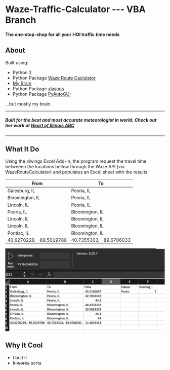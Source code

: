 # Waze-Traffic-Calculator --- VBA Branch
#### The one-stop-shop for all your HOI traffic time needs

## About

Built using:

- Python 3
- Python Package [Waze Route Caclulator](https://github.com/kovacsbalu/WazeRouteCalculator)
- [My Brain](https://github.com/jd2012)
- Python Package [xlwings](https://www.xlwings.org/)
- Python Package [PyAutoGUI](https://pyautogui.readthedocs.io/en/latest/)

...but mostly my brain.

---

##### Built for the best and most accurate meteorologist in world. Check out her work at [Heart of Illinois ABC](https://www.hoiabc.com/weather)

---

## What It Do

Using the xlwings Excel Add-in, the program request the travel time betweeen the locations bellow through the Waze API (via WazeRouteCalculator) and populates an Excel sheet with the results.  

| From                                           | To                                             |
| ---------------------------------------------- | ---------------------------------------------- |
| Galesburg, IL                                  | Peoria, IL                                     |
| Bloomington, IL                                | Peoria, IL                                     |
| Lincoln, IL                                    | Peoria, IL                                     |
| Peoria, IL                                     | Bloomington, IL                                |
| Lincoln, IL                                    | Bloomington, IL                                |
| Lincoln, IL                                    | Bloomington, IL                                |
| Pontiac, IL                                    | Bloomington, IL                                |
| 40.6270229, -89.5019788                        | 40.7355303, -89.6706033                        |

![screenshot](wtcscreenshot.png)

## Why It Cool

- I buit it
- ~~It works~~ sorta

